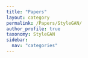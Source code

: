 ```yaml
---
title: "Papers"
layout: category
permalink: /Papers/StyleGAN/
author_profile: true
taxonomy: StyleGAN
sidebar:
  nav: "categories"
---
```

